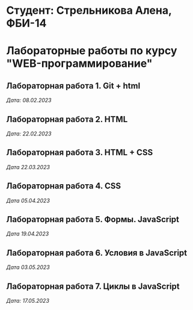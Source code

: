 # Студент: Стрельникова Алена, ФБИ-14

# Лабораторные работы по курсу "WEB-программирование" 

## Лабораторная работа 1. Git + html

*Дата: 08.02.2023*

## Лабораторная работа 2. HTML 

*Дата: 22.02.2023*

## Лабораторная работа 3. HTML + CSS

*Дата 22.03.2023*

## Лабораторная работа 4. CSS

*Дата 05.04.2023*

## Лабораторная работа 5. Формы. JavaScript

*Дата 19.04.2023*

## Лабораторная работа 6. Условия в JavaScript

*Дата 03.05.2023*

## Лабораторная работа 7. Циклы в JavaScript
*Дата: 17.05.2023*
